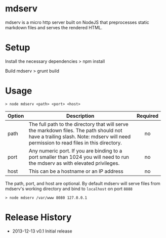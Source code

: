 # mdserv

mdserv is a micro http server built on NodeJS that preprocesses static markdown files and serves the rendered HTML.

# Setup
Install the necessary dependencies
    > npm install

Build mdserv
    > grunt build

# Usage
    > node mdserv <path> <port> <host>

| Option | Description | Required  |
| ------------- | ------------- |:-----:|
| path      | The full path to the directory that will serve the markdown files. The path should not have a trailing slash. Note: mdserv will need permission to read files in this directory. | no |
| port      | Any numeric port. If you are binding to a port smaller than 1024 you will need to run the mdserv as with elevated privileges. |   no |
| host | This can be a hostname or an IP address |    no |

The path, port, and host are optional. By default mdserv will serve files from mdserv's working directory and bind to `localhost` on port `8888`

    > node mdserv /var/www 8080 127.0.0.1

# Release History
* 2013-12-13 v0.1 Initial release